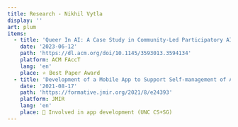 ```yaml
---
title: Research - Nikhil Vytla
display: ''
art: plum
items:
  - title: 'Queer In AI: A Case Study in Community-Led Participatory AI'
    date: '2023-06-12'
    path: 'https://dl.acm.org/doi/10.1145/3593013.3594134'
    platform: ACM FAccT
    lang: 'en'
    place: ⭐️ Best Paper Award
  - title: 'Development of a Mobile App to Support Self-management of Anxiety and Depression in African American Women: Usability Study'
    date: '2021-08-17'
    path: 'https://formative.jmir.org/2021/8/e24393'
    platform: JMIR
    lang: 'en'
    place: 📱 Involved in app development (UNC CS+SG)
---
```


<SubNav />

<ListPosts :posts="frontmatter.items.reverse()" />
